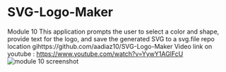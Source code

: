 # SVG-Logo-Maker
Module 10
This application prompts the user to select a color and shape, provide text for the logo, and save the generated SVG to a svg.file
repo location gihttps://github.com/aadiaz10/SVG-Logo-Maker
Video link on youtube : https://www.youtube.com/watch?v=YywY1AGlFcU
![module 10 screenshot ](https://github.com/user-attachments/assets/826f8f6d-f105-4531-9650-c9263af859b5)

